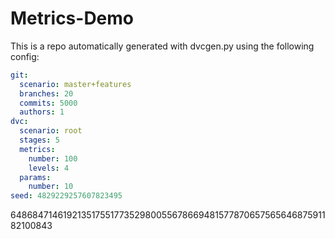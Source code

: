 
Metrics-Demo
===

This is a repo automatically generated with dvcgen.py using the following config:

```yaml
git:
  scenario: master+features
  branches: 20
  commits: 5000
  authors: 1
dvc:
  scenario: root
  stages: 5
  metrics:
    number: 100
    levels: 4
  params:
    number: 10
seed: 4829229257607823495
```

6486847146192135175517735298005567866948157787065756564687591182100843